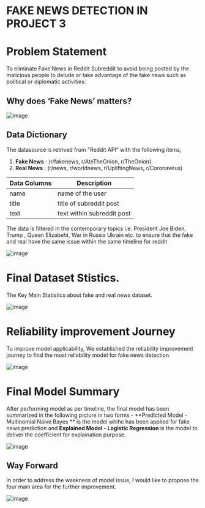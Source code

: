 # FAKE NEWS DETECTION IN PROJECT 3

# Problem Statement
To eliminate Fake News in Reddit Subreddit to avoid being posted by the malicious people to delude or take advantage of the fake news such as political or diplomatic activities.

## Why does ‘Fake News’ matters?

![image](https://user-images.githubusercontent.com/104628789/203228829-f7c972f1-daec-4ff9-ba22-d5edbe0d7b9e.png)


## Data Dictionary

The datasource is retrived from "Reddit API" with the following items,

1. **Fake News** : (r/fakenews, r/AteTheOnion, r/TheOnion)
2. **Real News** : (r/news, r/worldnews, r/UpliftingNews, r/Coronavirus)


| Data Columns | Description                |
| ------------ | -------------------------- |
| name         | name of the user           |
| title        | title of subreddit post    |
| text         | text within subreddit post |


The data is filtered in the contemporary topics i.e. President Joe Biden, Trump , Queen Elizabeht, War in Russia Ukrain etc. to ensure that the fake and real have the same issue within the same timeline for reddit

![image](https://user-images.githubusercontent.com/104628789/203228424-8889a59b-26b2-450d-99b3-8f5b4265d30a.png)


# Final Dataset Stistics.

The Key Main Statistics about fake and real news dataset.

![image](https://user-images.githubusercontent.com/104628789/203234273-fb876c0b-f12a-4b5c-8023-52dacede8597.png)



# Reliability improvement Journey

To improve model applicability, We established the reliability improvement journey to find the most reliability model for fake news detection.

![image](https://user-images.githubusercontent.com/104628789/203233887-28321d94-eff9-49d5-8eb1-362897121d18.png)




# Final Model Summary

After performing model as per timeline, the final model has been summarized in the following picture in two forms - **Predicted Model - Multinomial Naive Bayes  ** is the model whihc has been applied for fake news prediction and **Explained Model - Logistic Regression** is the model to deliver the coefficient for explaination purpose. 

![image](https://user-images.githubusercontent.com/104628789/203234613-a633ab9f-ee02-4018-87a8-7128191a7ae4.png)


## Way Forward

In order to address the weakness of model issue, I would like to propose the four main area for the further improvement.

![image](https://user-images.githubusercontent.com/104628789/203229709-f683fd8f-d94a-4973-8bec-d3d0755e91c8.png)














